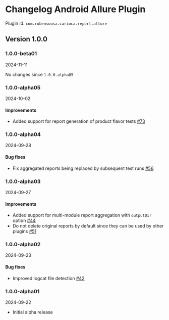 # Changelog Android Allure Plugin

Plugin id: `com.rubensousa.carioca.report.allure`

## Version 1.0.0

### 1.0.0-beta01

2024-11-11

No changes since `1.0.0-alpha05`

### 1.0.0-alpha05

2024-10-02

#### Improvements

- Added support for report generation of product flavor tests [#73](https://github.com/rubensousa/Carioca/pull/73)

### 1.0.0-alpha04

2024-09-28

#### Bug fixes

- Fix aggregated reports being replaced by subsequent test runs [#56](https://github.com/rubensousa/Carioca/pull/56)

### 1.0.0-alpha03

2024-09-27

#### Improvements

- Added support for multi-module report aggregation with `outputDir`
  option [#44](https://github.com/rubensousa/Carioca/pull/44)
- Do not delete original reports by default since they can be used by other plugins [#51](https://github.com/rubensousa/Carioca/pull/51)

### 1.0.0-alpha02

2024-09-23

#### Bug fixes

- Improved logcat file detection [#42](https://github.com/rubensousa/Carioca/pull/42)

### 1.0.0-alpha01

2024-09-22

- Initial alpha release

